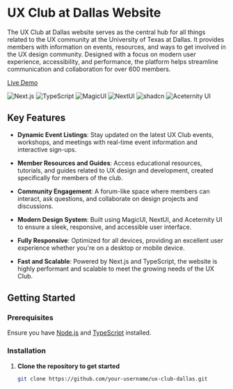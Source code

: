 # UX Club at Dallas Website

The UX Club at Dallas website serves as the central hub for all things related to the UX community at the University of Texas at Dallas. It provides members with information on events, resources, and ways to get involved in the UX design community. Designed with a focus on modern user experience, accessibility, and performance, the platform helps streamline communication and collaboration for over 600 members.

[Live Demo](https://ux-website.vercel.app/)

![Next.js](https://img.shields.io/badge/Next.js-000000?style=for-the-badge&logo=nextdotjs&logoColor=white)
![TypeScript](https://img.shields.io/badge/TypeScript-007ACC?style=for-the-badge&logo=typescript&logoColor=white)
![MagicUI](https://img.shields.io/badge/MagicUI-AB47BC?style=for-the-badge)
![NextUI](https://img.shields.io/badge/NextUI-0078D4?style=for-the-badge&logo=react&logoColor=white)
![shadcn](https://img.shields.io/badge/shadcn-556CFC?style=for-the-badge&logo=shadcn)
![Aceternity UI](https://img.shields.io/badge/Aceternity%20UI-42A5F5?style=for-the-badge)

## Key Features

- **Dynamic Event Listings**: Stay updated on the latest UX Club events, workshops, and meetings with real-time event information and interactive sign-ups.

- **Member Resources and Guides**: Access educational resources, tutorials, and guides related to UX design and development, created specifically for members of the club.

- **Community Engagement**: A forum-like space where members can interact, ask questions, and collaborate on design projects and discussions.

- **Modern Design System**: Built using MagicUI, NextUI, and Aceternity UI to ensure a sleek, responsive, and accessible user interface.

- **Fully Responsive**: Optimized for all devices, providing an excellent user experience whether you're on a desktop or mobile device.

- **Fast and Scalable**: Powered by Next.js and TypeScript, the website is highly performant and scalable to meet the growing needs of the UX Club.

## Getting Started

### Prerequisites

Ensure you have [Node.js](https://nodejs.org/) and [TypeScript](https://www.typescriptlang.org/) installed.

### Installation

1. **Clone the repository to get started**

   ```bash
   git clone https://github.com/your-username/ux-club-dallas.git
